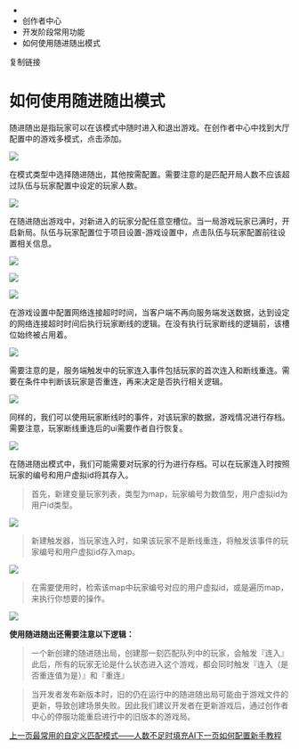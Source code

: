   * [](/)
  * 创作者中心
  * 开发阶段常用功能
  * 如何使用随进随出模式

复制链接

# 如何使用随进随出模式

随进随出是指玩家可以在该模式中随时进入和退出游戏。在创作者中心中找到大厅配置中的游戏多模式，点击添加。

![](/assets/images/1-7c45b53755ea77e74ffced9f90116825.png)

在模式类型中选择随进随出，其他按需配置。需要注意的是匹配开局人数不应该超过队伍与玩家配置中设定的玩家人数。

![](/assets/images/2-3d119d326674c25683f028422cd6558c.png)

在随进随出游戏中，对新进入的玩家分配任意空槽位。当一局游戏玩家已满时，开启新局。队伍与玩家配置位于项目设置-游戏设置中，点击队伍与玩家配置前往设置相关信息。

![](/assets/images/3-1b546bb40b7501f2bf9e4068fa533e07.png)

![](/assets/images/4-e610cd82c2a18fa8648e7422f3b68f05.png)

![](/assets/images/5-d697e0846852eedb928ae9cc7144c0a8.png)

在游戏设置中配置网络连接超时时间，当客户端不再向服务端发送数据，达到设定的网络连接超时时间后执行玩家断线的逻辑。在没有执行玩家断线的逻辑前，该槽位始终被占用着。

![](/assets/images/6-5b434bd803907eafd903a8a4ddecb702.png)

需要注意的是，服务端触发中的玩家连入事件包括玩家的首次连入和断线重连。需要在条件中判断该玩家是否重连，再来决定是否执行相关逻辑。

![](/assets/images/7-d1ed67fbbb8af85841c0ff4e2eeb6f94.png)

同样的，我们可以使用玩家断线时的事件，对该玩家的数据，游戏情况进行存档。需要注意，玩家断线重连后的ui需要作者自行恢复。

![](/assets/images/8-4a44525b72e98dbd98b4a96a6c6bafed.png)

在随进随出模式中，我们可能需要对玩家的行为进行存档。可以在玩家连入时按照玩家的编号和用户虚拟id将其存入。

> 首先，新建变量玩家列表，类型为map，玩家编号为数值型，用户虚拟id为用户id类型。

![](/assets/images/9-d1b135ae596d5202bb8ae1382f4ba9c6.png)

> 新建触发器，当玩家连入时，如果该玩家不是断线重连，将触发该事件的玩家编号和用户虚拟id存入map。

![](/assets/images/10-16448155afcd2c23bc670463122e82bd.png)

> 在需要使用时，检索该map中玩家编号对应的用户虚拟id，或是遍历map，来执行你想要的操作。

![](/assets/images/11-503e61fdfd7d7c73524d9cc3ceafbd99.png)

**使用随进随出还需要注意以下逻辑：**

> 一个新创建的随进随出局，创建那一刻匹配队列中的玩家，会触发『连入』  
>  此后，所有的玩家无论是什么状态进入这个游戏，都会同时触发『连入（是否重连值为是）』和『重连』

>
> 当开发者发布新版本时，旧的仍在运行中的随进随出局可能由于游戏文件的更新，导致创建场景失败。因此我们建议开发者在更新游戏后，通过创作者中心的停服功能重启进行中的旧版本的游戏局。

[上一页最常用的自定义匹配模式——人数不足时填充AI](/Manual/Developer/DevStage/AIMatchPattern)[下一页如何配置新手教程](/Manual/Developer/DevStage/BeginnerTutorial)



